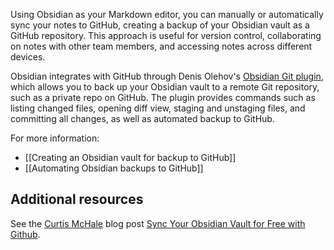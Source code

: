 Using Obsidian as your Markdown editor, you can manually or automatically sync your notes to GitHub, creating a backup of your Obsidian vault as a GitHub repository. This approach is useful for version control, collaborating on notes with other team members, and accessing notes across different devices.

Obsidian integrates with GitHub through Denis Olehov's [Obsidian Git plugin](https://github.com/denolehov/obsidian-git), which allows you to back up your Obsidian vault to a remote Git repository, such as a private repo on GitHub. The plugin provides commands such as listing changed files, opening diff view, staging and unstaging files, and committing all changes, as well as automated backup to GitHub.

For more information:

- [[Creating an Obsidian vault for backup to GitHub]]
- [[Automating Obsidian backups to GitHub]]

## Additional resources

See the [Curtis McHale](https://curtismchale.ca/) blog post [Sync Your Obsidian Vault for Free with Github](https://curtismchale.ca/2022/05/18/sync-your-obsidian-vault-for-free-with-github/).

